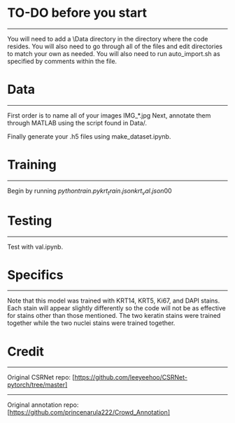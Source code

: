 # TO-DO before you start
___
You will need to add a \Data directory in the directory where the code resides.
You will also need to go through all of the files and edit directories to match your own as needed.
You will also need to run auto_import.sh as specified by comments within the file.

# Data
___
First order is to name all of your images IMG_*.jpg
Next, annotate them through MATLAB using the script found in Data/. 

Finally generate your .h5 files using make_dataset.ipynb. 

# Training
___
Begin by running $python train.py krt_train.json krt_val.json 0 0$

# Testing
___
Test with val.ipynb. 

# Specifics
___
Note that this model was trained with KRT14, KRT5, Ki67, and DAPI stains. Each stain will appear slightly differently so the code will not be as effective for stains other than those mentioned. The two keratin stains were trained together while the two nuclei stains were trained together. 

# Credit
___
Original CSRNet repo: [https://github.com/leeyeehoo/CSRNet-pytorch/tree/master] 
___
Original annotation repo: [https://github.com/princenarula222/Crowd_Annotation]


